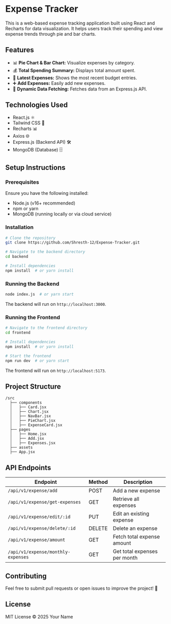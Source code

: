 # Expense Tracker

This is a web-based expense tracking application built using React and Recharts for data visualization. It helps users track their spending and view expense trends through pie and bar charts.

## Features
- 📊 **Pie Chart & Bar Chart:** Visualize expenses by category.
- 💰 **Total Spending Summary:** Displays total amount spent.
- 📝 **Latest Expenses:** Shows the most recent budget entries.
- ➕ **Add Expenses:** Easily add new expenses.
- 🔄 **Dynamic Data Fetching:** Fetches data from an Express.js API.

## Technologies Used
- React.js ⚛️
- Tailwind CSS 🎨
- Recharts 📊
- Axios 🌐
- Express.js (Backend API) 🛠️
- MongoDB (Database) 🗄️

## Setup Instructions
### Prerequisites
Ensure you have the following installed:
- Node.js (v16+ recommended)
- npm or yarn
- MongoDB (running locally or via cloud service)

### Installation
```sh
# Clone the repository
git clone https://github.com/Shresth-12/Expense-Tracker.git

# Navigate to the backend directory
cd backend

# Install dependencies
npm install  # or yarn install
```

### Running the Backend
```sh
node index.js  # or yarn start
```
The backend will run on `http://localhost:3000`.

### Running the Frontend
```sh
# Navigate to the frontend directory
cd frontend

# Install dependencies
npm install  # or yarn install

# Start the frontend
npm run dev  # or yarn start
```
The frontend will run on `http://localhost:5173`.

## Project Structure
```
/src
  ├── components
  │   ├── Card.jsx
  │   ├── Chart.jsx
  │   ├── NavBar.jsx
  │   ├── PieChart.jsx
  │   ├── ExpenseCard.jsx
  ├── pages
  │   ├── Home.jsx
  │   ├── Add.jsx
  │   ├── Expenses.jsx
  ├── assets
  ├── App.jsx
```

## API Endpoints
| Endpoint | Method | Description |
|----------|--------|-------------|
| `/api/v1/expense/add` | POST | Add a new expense |
| `/api/v1/expense/get-expenses` | GET | Retrieve all expenses |
| `/api/v1/expense/edit/:id` | PUT | Edit an existing expense |
| `/api/v1/expense/delete/:id` | DELETE | Delete an expense |
| `/api/v1/expense/amount` | GET | Fetch total expense amount |
| `/api/v1/expense/monthly-expenses` | GET | Get total expenses per month |

## Contributing
Feel free to submit pull requests or open issues to improve the project! 🚀

## License
MIT License © 2025 Your Name

